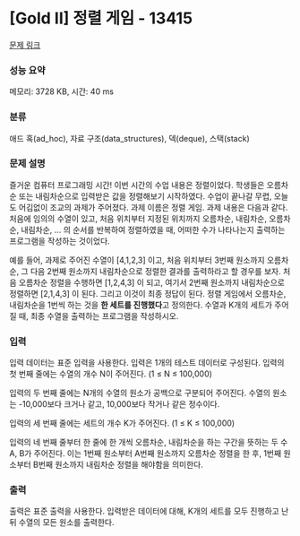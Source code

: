 # [Gold II] 정렬 게임 - 13415 

[문제 링크](https://www.acmicpc.net/problem/13415) 

### 성능 요약

메모리: 3728 KB, 시간: 40 ms

### 분류

애드 혹(ad_hoc), 자료 구조(data_structures), 덱(deque), 스택(stack)

### 문제 설명

<p>즐거운 컴퓨터 프로그래밍 시간! 이번 시간의 수업 내용은 정렬이었다. 학생들은 오름차순 또는 내림차순으로 입력받은 값을 정렬해보기 시작하였다. 수업이 끝나갈 무렵, 오늘도 어김없이 조교의 과제가 주어졌다. 과제 이름은 정렬 게임. 과제 내용은 다음과 같다. 처음에 임의의 수열이 있고, 처음 위치부터 지정된 위치까지 오름차순, 내림차순, 오름차순, 내림차순, ... 의 순서를 반복하여 정렬하였을 때, 어떠한 수가 나타나는지 출력하는 프로그램을 작성하는 것이었다.</p>

<p>예를 들어, 과제로 주어진 수열이 [4,1,2,3] 이고, 처음 위치부터 3번째 원소까지 오름차순, 그 다음 2번째 원소까지 내림차순으로 정렬한 결과를 출력하라고 할 경우를 보자. 처음 오름차순 정렬을 수행하면 [1,2,4,3] 이 되고, 여기서 2번째 원소까지 내림차순으로 정렬하면 [2,1,4,3] 이 된다. 그리고 이것이 최종 정답이 된다. 정렬 게임에서 오름차순, 내림차순을 1번씩 하는 것을 <strong>한 세트를 진행했다</strong>고 정의한다. 수열과 K개의 세트가 주어질 때, 최종 수열을 출력하는 프로그램을 작성하시오.</p>

### 입력 

 <p>입력 데이터는 표준 입력을 사용한다. 입력은 1개의 테스트 데이터로 구성된다. 입력의 첫 번째 줄에는 수열의 개수 N이 주어진다. (1 ≤ N ≤ 100,000)</p>

<p>입력의 두 번째 줄에는 N개의 수열의 원소가 공백으로 구분되어 주어진다. 수열의 원소는 -10,000보다 크거나 같고, 10,000보다 작거나 같은 정수이다.</p>

<p>입력의 세 번째 줄에는 세트의 개수 K가 주어진다. (1 ≤ K ≤ 100,000)</p>

<p>입력의 네 번째 줄부터 한 줄에 한 개씩 오름차순, 내림차순을 하는 구간을 뜻하는 두 수 A, B가 주어진다. 이는 1번째 원소부터 A번째 원소까지 오름차순 정렬을 한 후, 1번째 원소부터 B번째 원소까지 내림차순 정렬을 해야함을 의미한다.</p>

### 출력 

 <p>출력은 표준 출력을 사용한다. 입력받은 데이터에 대해, K개의 세트를 모두 진행하고 난 뒤 수열의 모든 원소를 출력한다.</p>

